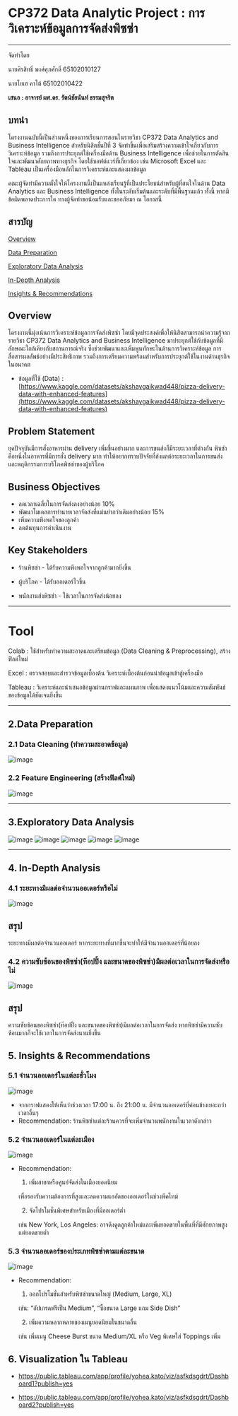 # CP372 Data Analytic Project : การวิเคราะห์ข้อมูลการจัดส่งพิซซ่า

---
จัดทำโดย

นายศิรสิทธิ์ พงศ์ศุภศักดิ์ 65102010127

นายโยเฮ คาโต้ 65102010422

**เสนอ : อาจารย์ ผศ.ดร. รัตน์ชัยนันท์ ธรรมสุจริต**

## บทนำ

โครงงานฉบับนี้เป็นส่วนหนึ่งของการเรียนการสอนในรายวิชา CP372 Data Analytics and Business Intelligence สำหรับนิสิตชั้นปีที่ 3 จัดทำขึ้นเพื่อเสริมสร้างความเข้าใจเกี่ยวกับการวิเคราะห์ข้อมูล รวมถึงการประยุกต์ใช้เครื่องมือด้าน Business Intelligence เพื่อช่วยในการตัดสินใจและพัฒนาศักยภาพทางธุรกิจ โดยใช้ซอฟต์แวร์ที่เกี่ยวข้อง เช่น Microsoft Excel และ Tableau เป็นเครื่องมือหลักในการวิเคราะห์และแสดงผลข้อมูล

คณะผู้จัดทำมีความตั้งใจให้โครงงานนี้เป็นแหล่งเรียนรู้ที่เป็นประโยชน์สำหรับผู้ที่สนใจในด้าน Data Analytics และ Business Intelligence ทั้งในระดับเริ่มต้นและระดับที่มีพื้นฐานแล้ว ทั้งนี้ หากมีข้อผิดพลาดประการใด ทางผู้จัดทำขอน้อมรับและขออภัยมา ณ โอกาสนี้

## สารบัญ
[Overview](#overview)

[Data Preparation](#2data-preparation)

[Exploratory Data Analysis](#3exploratory-data-analysis)

[In-Depth Analysis](#4-in-depth-analysis)

[Insights & Recommendations](#5-insights--recommendations)

## Overview

โครงงานนี้มุ่งเน้นการวิเคราะห์ข้อมูลการจัดส่งพิซซ่า โดยมีจุดประสงค์เพื่อให้นิสิตสามารถนำความรู้จากรายวิชา CP372 Data Analytics and Business Intelligence มาประยุกต์ใช้กับข้อมูลที่มีลักษณะใกล้เคียงกับสถานการณ์จริง ซึ่งช่วยพัฒนาและเพิ่มพูนทักษะในด้านการวิเคราะห์ข้อมูล การสื่อสารผลลัพธ์อย่างมีประสิทธิภาพ รวมถึงการเตรียมความพร้อมสำหรับการประยุกต์ใช้ในงานด้านธุรกิจในอนาคต

- ข้อมูลที่ใช้ (Data) : [https://www.kaggle.com/datasets/akshaygaikwad448/pizza-delivery-data-with-enhanced-features](https://www.kaggle.com/datasets/akshaygaikwad448/pizza-delivery-data-with-enhanced-features)

## Problem Statement

ยุคปัจจุบันมีการสั่งอาหารผ่าน delivery เพิ่มขึ้นอย่างมาก และการขนส่งก็มีระยะเวลาที่ต่างกัน พิซซ่าคือหนึ่งในอาหารที่มีการสั่ง delivery มาก ทำให้อยากทราบปัจจัยที่ส่งผลต่อระยะเวลาในการขนส่ง และพฤติกรรมการบริโภคพิซซ๋าของผู้บริโภค

## Business Objectives

- ลดเวลาเฉลี่ยในการจัดส่งลงอย่างน้อย 10%
- พัฒนาโมเดลการทำนายเวลาจัดส่งที่แม่นยำกว่าเดิมอย่างน้อย 15%
- เพิ่มความพึงพอใจของลูกค้า
- ลดต้นทุนการดำเนินงาน

## Key Stakeholders

- ร้านพิซซ่า - ได้รับความพึงพอใจจากลูกค้ามากยิ่งขึ้น

- ผู้บริโภค - ได้รับออเดอร์ไวขึ้น
  
- พนักงานส่งพิซซ่า - ใช้เวลาในการจัดส่งน้อยลง

---

# Tool

Colab : ใช้สำหรับทำความสะอาดและเตรียมข้อมูล (Data Cleaning & Preprocessing), สร้างฟิลด์ใหม่

Excel : ตรวจสอบและสำรวจข้อมูลเบื้องต้น วิเคราะห์เบื้องต้นก่อนนำข้อมูลเข้าสู่เครื่องมือ

Tableau : วิเคราะห์และนำเสนอข้อมูลผ่านกราฟและแผนภาพ เพื่อแสดงแนวโน้มและความสัมพันธ์ของข้อมูลได้ชัดเจนยิ่งขึ้น

---
## 2.Data Preparation

### 2.1 Data Cleaning (ทำความสะอาดข้อมูล)
![image](https://github.com/user-attachments/assets/4879eb5f-8684-44d6-b569-f09dc31cd6cc)


### 2.2 Feature Engineering (สร้างฟิลด์ใหม่)
![image](https://github.com/user-attachments/assets/f166e331-800c-4c03-9d8c-e62329a57b99)


---

## 3.Exploratory Data Analysis

![image](https://github.com/user-attachments/assets/b6f95834-73b3-4b14-990b-571010c545df)
![image](https://github.com/user-attachments/assets/548779a1-a351-47f7-bfcc-c1ffe9e3ec96)
![image](https://github.com/user-attachments/assets/57361765-3d16-446f-b30e-63bfc85a9841)
![image](https://github.com/user-attachments/assets/f6001b51-1cbf-45ac-873a-a51baf508572)
![image](https://github.com/user-attachments/assets/aa9683a3-3ae1-435d-a520-67f3e7a500ff)

---

## 4. In-Depth Analysis

### 4.1 ระยะทางมีผลต่อจำนวนออเดอร์หรือไม่

![image](https://github.com/user-attachments/assets/4477344b-e7f8-43a8-8685-bdfe8b78bb14)

## สรุป 

ระยะทางมีผลต่อจำนวนออเดอร์ หากระยะทางที่มากขึ้นจะทำให้มีจำนวนออเดอร์ที่น้อยลง

### 4.2 ความซับซ้อนของพิซซ่า(ท๊อปปิ้ง และขนาดของพิซซ่า)มีผลต่อเวลาในการจัดส่งหรือไม่

![image](https://github.com/user-attachments/assets/cad9fc1e-388e-4e33-a1d0-5da11ead52c1)

## สรุป

ความซับซ้อนของพิซซ่า(ท๊อปปิ้ง และขนาดของพิซซ่า)มีผลต่อเวลาในการจัดส่ง หากพิซซ่ามีความซับซ้อนมากก็จะใช้เวลาในการจัดส่งนานยิ่งขึ้น

## 5. Insights & Recommendations

### 5.1 จำนวนออเดอร์ในแต่ละชั่วโมง
![image](https://github.com/user-attachments/assets/b245e248-9d4d-4b85-be1b-c7c5cbf80682)

- จากกราฟแสดงให้เห็นว่าช่วงเวลา 17:00 น. ถึง 21:00 น. มีจำนวนออเดอร์ที่ค่อนข้างเยอะกว่าเวลาอื่นๆ
- Recommendation:
  ร้านพิซซ่าแต่ละร้านควรที่จะเพิ่มจำนวนพนักงานในเวลาดังกล่าว

### 5.2 จำนวนออเดอร์ในแต่ละเมือง

![image](https://github.com/user-attachments/assets/8e401d44-7ea0-4afc-83a4-3e1f3cb088b9)

- Recommendation:
    1. เพิ่มสาขาหรือศูนย์จัดส่งในเมืองยอดนิยม

     เพื่อรองรับความต้องการที่สูงและลดความแออัดของออเดอร์ในช่วงพีคไทม์

    2. จัดโปรโมชั่นพิเศษสำหรับเมืองที่มีออเดอร์ต่ำ

     เช่น New York, Los Angeles: อาจดึงดูดลูกค้าใหม่และเพิ่มยอดขายในพื้นที่ที่มีศักยภาพสูงแต่ยอดขายต่ำ

### 5.3 จำนวนออเดอร์ของประเภทพิซซ่าตามแต่ละขนาด

![image](https://github.com/user-attachments/assets/e84b936f-08cf-4acb-adbf-51765403eeab)

- Recommendation:
    1. ออกโปรโมชั่นสำหรับพิซซ่าขนาดใหญ่ (Medium, Large, XL)
    
    เช่น: “อัปเกรดฟรีเป็น Medium”, “ซื้อขนาด Large แถม Side Dish”
    
    2. เพิ่มความหลากหลายของเมนูยอดนิยมในขนาดอื่น
    
    เช่น เพิ่มเมนู Cheese Burst ขนาด Medium/XL หรือ Veg พิเศษใส่ Toppings เพิ่ม


## 6. Visualization ใน Tableau

- https://public.tableau.com/app/profile/yohea.kato/viz/asfkdsgdrt/Dashboard1?publish=yes
  
- https://public.tableau.com/app/profile/yohea.kato/viz/asfkdsgdrt/Dashboard2?publish=yes
  













